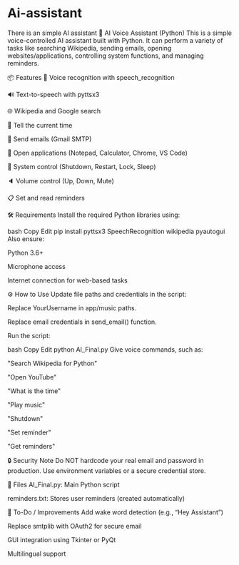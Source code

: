 # Ai-assistant
There is an simple AI assistant 
🧠 AI Voice Assistant (Python)
This is a simple voice-controlled AI assistant built with Python. It can perform a variety of tasks like searching Wikipedia, sending emails, opening websites/applications, controlling system functions, and managing reminders.

📦 Features
🎤 Voice recognition with speech_recognition

🔊 Text-to-speech with pyttsx3

🌐 Wikipedia and Google search

📅 Tell the current time

📧 Send emails (Gmail SMTP)

🧮 Open applications (Notepad, Calculator, Chrome, VS Code)

🔁 System control (Shutdown, Restart, Lock, Sleep)

🔈 Volume control (Up, Down, Mute)

📋 Set and read reminders

🛠️ Requirements
Install the required Python libraries using:

bash
Copy
Edit
pip install pyttsx3 SpeechRecognition wikipedia pyautogui
Also ensure:

Python 3.6+

Microphone access

Internet connection for web-based tasks

⚙️ How to Use
Update file paths and credentials in the script:

Replace YourUsername in app/music paths.

Replace email credentials in send_email() function.

Run the script:

bash
Copy
Edit
python AI_Final.py
Give voice commands, such as:

"Search Wikipedia for Python"

"Open YouTube"

"What is the time"

"Play music"

"Shutdown"

"Set reminder"

"Get reminders"

🔒 Security Note
Do NOT hardcode your real email and password in production. Use environment variables or a secure credential store.

📁 Files
AI_Final.py: Main Python script

reminders.txt: Stores user reminders (created automatically)

📌 To-Do / Improvements
Add wake word detection (e.g., “Hey Assistant”)

Replace smtplib with OAuth2 for secure email

GUI integration using Tkinter or PyQt

Multilingual support
